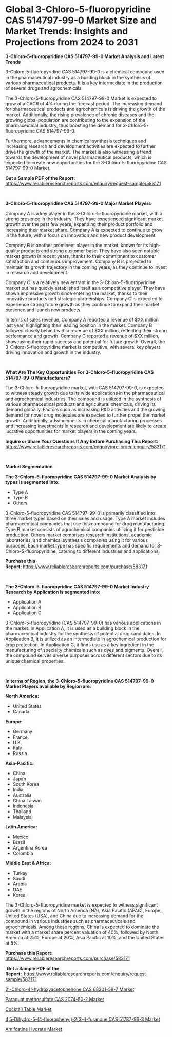 <p><h1>Global 3-Chloro-5-fluoropyridine CAS 514797-99-0 Market Size and Market Trends: Insights and Projections from 2024 to 2031</h1></p><p><strong>3-Chloro-5-fluoropyridine CAS 514797-99-0 Market Analysis and Latest Trends</strong></p>
<p><p>3-Chloro-5-fluoropyridine CAS 514797-99-0 is a chemical compound used in the pharmaceutical industry as a building block in the synthesis of various pharmaceutical products. It is a key intermediate in the production of several drugs and agrochemicals.</p><p>The 3-Chloro-5-fluoropyridine CAS 514797-99-0 Market is expected to grow at a CAGR of 4% during the forecast period. The increasing demand for pharmaceutical products and agrochemicals is driving the growth of the market. Additionally, the rising prevalence of chronic diseases and the growing global population are contributing to the expansion of the pharmaceutical industry, thus boosting the demand for 3-Chloro-5-fluoropyridine CAS 514797-99-0.</p><p>Furthermore, advancements in chemical synthesis techniques and increasing research and development activities are expected to further drive the growth of the market. The market is also witnessing a trend towards the development of novel pharmaceutical products, which is expected to create new opportunities for the 3-Chloro-5-fluoropyridine CAS 514797-99-0 Market.</p></p>
<p><strong>Get a Sample PDF of the Report:&nbsp;</strong> <a href="https://www.reliableresearchreports.com/enquiry/request-sample/583171">https://www.reliableresearchreports.com/enquiry/request-sample/583171</a></p>
<p>&nbsp;</p>
<p><strong>3-Chloro-5-fluoropyridine CAS 514797-99-0 Major Market Players</strong></p>
<p><p>Company A is a key player in the 3-Chloro-5-fluoropyridine market, with a strong presence in the industry. They have experienced significant market growth over the past few years, expanding their product portfolio and increasing their market share. Company A is expected to continue to grow in the future, with a focus on innovation and new product development.</p><p>Company B is another prominent player in the market, known for its high-quality products and strong customer base. They have also seen notable market growth in recent years, thanks to their commitment to customer satisfaction and continuous improvement. Company B is projected to maintain its growth trajectory in the coming years, as they continue to invest in research and development.</p><p>Company C is a relatively new entrant in the 3-Chloro-5-fluoropyridine market but has quickly established itself as a competitive player. They have shown impressive growth since entering the market, thanks to their innovative products and strategic partnerships. Company C is expected to experience strong future growth as they continue to expand their market presence and launch new products.</p><p>In terms of sales revenue, Company A reported a revenue of $XX million last year, highlighting their leading position in the market. Company B followed closely behind with a revenue of $XX million, reflecting their strong performance and growth. Company C reported a revenue of $XX million, showcasing their rapid success and potential for future growth. Overall, the 3-Chloro-5-fluoropyridine market is competitive, with several key players driving innovation and growth in the industry.</p></p>
<p>&nbsp;</p>
<p><strong>What Are The Key Opportunities For 3-Chloro-5-fluoropyridine CAS 514797-99-0 Manufacturers?</strong></p>
<p><p>The 3-Chloro-5-fluoropyridine market, with CAS 514797-99-0, is expected to witness steady growth due to its wide applications in the pharmaceutical and agrochemical industries. The compound is utilized in the synthesis of various pharmaceutical products and agricultural chemicals, driving its demand globally. Factors such as increasing R&D activities and the growing demand for novel drug molecules are expected to further propel the market growth. Additionally, advancements in chemical manufacturing processes and increasing investments in research and development are likely to create lucrative opportunities for market players in the coming years.</p></p>
<p><strong>Inquire or Share Your Questions If Any Before Purchasing This Report:</strong> <a href="https://www.reliableresearchreports.com/enquiry/pre-order-enquiry/583171">https://www.reliableresearchreports.com/enquiry/pre-order-enquiry/583171</a></p>
<p>&nbsp;</p>
<p><strong>Market Segmentation</strong></p>
<p><strong>The 3-Chloro-5-fluoropyridine CAS 514797-99-0 Market Analysis by types is segmented into:</strong></p>
<p><ul><li>Type A</li><li>Type B</li><li>Others</li></ul></p>
<p><p>3-Chloro-5-fluoropyridine CAS 514797-99-0 is primarily classified into three market types based on their sales and usage. Type A market includes pharmaceutical companies that use this compound for drug manufacturing. Type B market consists of agrochemical companies utilizing it for pesticide production. Others market comprises research institutions, academic laboratories, and chemical synthesis companies using it for various purposes. Each market type has specific requirements and demand for 3-Chloro-5-fluoropyridine, catering to different industries and applications.</p></p>
<p><strong>Purchase this Report:&nbsp;</strong><a href="https://www.reliableresearchreports.com/purchase/583171">https://www.reliableresearchreports.com/purchase/583171</a></p>
<p>&nbsp;</p>
<p><strong>The 3-Chloro-5-fluoropyridine CAS 514797-99-0 Market Industry Research by Application is segmented into:</strong></p>
<p><ul><li>Application A</li><li>Application B</li><li>Application C</li></ul></p>
<p><p>3-Chloro-5-fluoropyridine (CAS 514797-99-0) has various applications in the market. In Application A, it is used as a building block in the pharmaceutical industry for the synthesis of potential drug candidates. In Application B, it is utilized as an intermediate in agrochemical production for crop protection. In Application C, it finds use as a key ingredient in the manufacturing of specialty chemicals such as dyes and pigments. Overall, the compound serves diverse purposes across different sectors due to its unique chemical properties.</p></p>
<p>&nbsp;</p>
<p><strong>In terms of Region, the 3-Chloro-5-fluoropyridine CAS 514797-99-0 Market Players available by Region are:</strong></p>
<p>
    <p> <strong> North America: </strong>
        <ul>
            <li>United States</li>
            <li>Canada</li>
        </ul>
        </p> 
    <p> <strong> Europe: </strong>
        <ul>
            <li>Germany</li>
            <li>France</li>
            <li>U.K.</li>
            <li>Italy</li>
            <li>Russia</li>
        </ul>
        </p> 
    <p> <strong> Asia-Pacific: </strong>
        <ul>
            <li>China</li>
            <li>Japan</li>
            <li>South Korea</li>
            <li>India</li>
            <li>Australia</li>
            <li>China Taiwan</li>
            <li>Indonesia</li>
            <li>Thailand</li>
            <li>Malaysia</li>
        </ul>
        </p> 
    <p> <strong> Latin America: </strong>
        <ul>
            <li>Mexico</li>
            <li>Brazil</li>
            <li>Argentina Korea</li>
            <li>Colombia</li>
        </ul>
        </p> 
    <p> <strong> Middle East & Africa: </strong>
        <ul>
            <li>Turkey</li>
            <li>Saudi</li>
            <li>Arabia</li>
            <li>UAE</li>
            <li>Korea</li>
        </ul>
    </p>
    </p>
<p><p>The 3-Chloro-5-fluoropyridine market is expected to witness significant growth in the regions of North America (NA), Asia Pacific (APAC), Europe, United States (USA), and China due to increasing demand for the compound in various industries such as pharmaceuticals and agrochemicals. Among these regions, China is expected to dominate the market with a market share percent valuation of 40%, followed by North America at 25%, Europe at 20%, Asia Pacific at 10%, and the United States at 5%.</p></p>
<p><strong>Purchase this Report: </strong><a href="https://www.reliableresearchreports.com/purchase/583171">https://www.reliableresearchreports.com/purchase/583171</a></p>
<p>&nbsp;<strong>Get a Sample PDF of the Report:&nbsp;&nbsp;</strong><a href="https://www.reliableresearchreports.com/enquiry/request-sample/583171">https://www.reliableresearchreports.com/enquiry/request-sample/583171</a></p>
<p><strong></strong></p>
<p><p><a href="https://github.com/bobicer/Market-Research-Report-List-1/blob/main/2-chloro-4-hydroxyacetophenone-cas-68301-59-7-market.md">2'-Chloro-4'-hydroxyacetophenone CAS 68301-59-7 Market</a></p><p><a href="https://github.com/timeliteaut/Market-Research-Report-List-1/blob/main/paraquat-methosulfate-cas-2074-50-2-market.md">Paraquat methosulfate CAS 2074-50-2 Market</a></p><p><a href="https://github.com/nancykennedykellievqfqt2/Market-Research-Report-List-1/blob/main/cocktail-table-market.md">Cocktail Table Market</a></p><p><a href="https://github.com/NorbertYates/Market-Research-Report-List-3/blob/main/45-dihydro-5-4-fluorophenyl-23h-furanone-cas-51787-96-3-market.md">4,5-Dihydro-5-(4-fluorophenyl)-2(3H)-furanone CAS 51787-96-3 Market</a></p><p><a href="https://github.com/seekum/Market-Research-Report-List-1/blob/main/amifostine-hydrate-market.md">Amifostine Hydrate Market</a></p></p>